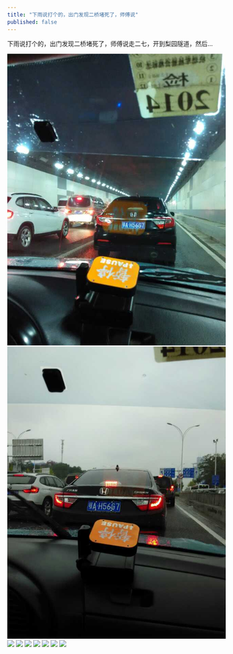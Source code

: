 ```yaml
---
title: "下雨说打个的，出门发现二桥堵死了，师傅说"
published: false
---
```

下雨说打个的，出门发现二桥堵死了，师傅说走二七，开到梨园隧道，然后…

![](./1.jpg)
![](./2.jpg)
![](./3.jpg)
![](./4.jpg)
![](./5.jpg)
![](./6.jpg)
![](./7.jpg)
![](./8.jpg)
![](./9.jpg)
